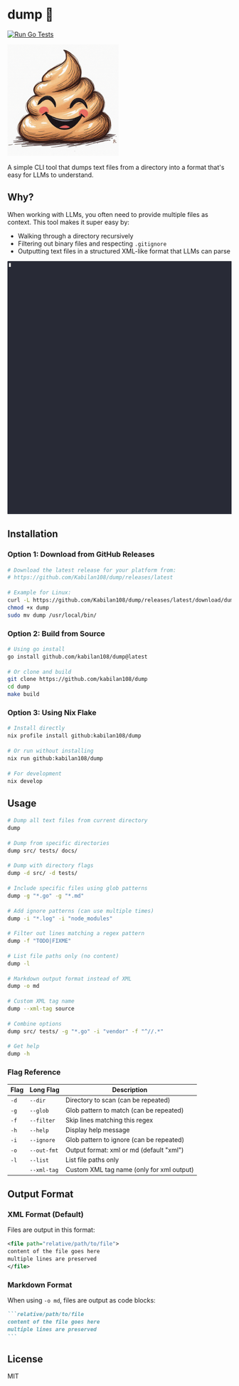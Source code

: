 # dump 📄

[![Run Go Tests](https://github.com/Kabilan108/dump/actions/workflows/test.yml/badge.svg)](https://github.com/Kabilan108/dump/actions/workflows/test.yml)

<img src="./assets/dump.png" width="250" height="250" alt="dumpy">

A simple CLI tool that dumps text files from a directory into a format that's easy for LLMs to understand.

## Why?

When working with LLMs, you often need to provide multiple files as context. This tool makes it super easy by:
- Walking through a directory recursively
- Filtering out binary files and respecting `.gitignore`
- Outputting text files in a structured XML-like format that LLMs can parse

![demo](./assets/demo.gif)

## Installation

### Option 1: Download from GitHub Releases

```bash
# Download the latest release for your platform from:
# https://github.com/Kabilan108/dump/releases/latest

# Example for Linux:
curl -L https://github.com/Kabilan108/dump/releases/latest/download/dump_linux_amd64 -o dump
chmod +x dump
sudo mv dump /usr/local/bin/
```

### Option 2: Build from Source

```bash
# Using go install
go install github.com/kabilan108/dump@latest

# Or clone and build
git clone https://github.com/kabilan108/dump
cd dump
make build
```

### Option 3: Using Nix Flake

```bash
# Install directly
nix profile install github:kabilan108/dump

# Or run without installing
nix run github:kabilan108/dump

# For development
nix develop
```

## Usage

```bash
# Dump all text files from current directory
dump

# Dump from specific directories
dump src/ tests/ docs/

# Dump with directory flags
dump -d src/ -d tests/

# Include specific files using glob patterns
dump -g "*.go" -g "*.md"

# Add ignore patterns (can use multiple times)
dump -i "*.log" -i "node_modules"

# Filter out lines matching a regex pattern
dump -f "TODO|FIXME"

# List file paths only (no content)
dump -l

# Markdown output format instead of XML
dump -o md

# Custom XML tag name
dump --xml-tag source

# Combine options
dump src/ tests/ -g "*.go" -i "vendor" -f "^//.*"

# Get help
dump -h
```

### Flag Reference

| Flag | Long Flag | Description |
|------|-----------|-------------|
| `-d` | `--dir` | Directory to scan (can be repeated) |
| `-g` | `--glob` | Glob pattern to match (can be repeated) |
| `-f` | `--filter` | Skip lines matching this regex |
| `-h` | `--help` | Display help message |
| `-i` | `--ignore` | Glob pattern to ignore (can be repeated) |
| `-o` | `--out-fmt` | Output format: xml or md (default "xml") |
| `-l` | `--list` | List file paths only |
| | `--xml-tag` | Custom XML tag name (only for xml output) |

## Output Format

### XML Format (Default)

Files are output in this format:
```xml
<file path="relative/path/to/file">
content of the file goes here
multiple lines are preserved
</file>
```

### Markdown Format

When using `-o md`, files are output as code blocks:
````markdown
```relative/path/to/file
content of the file goes here
multiple lines are preserved
```
````

## License

MIT
